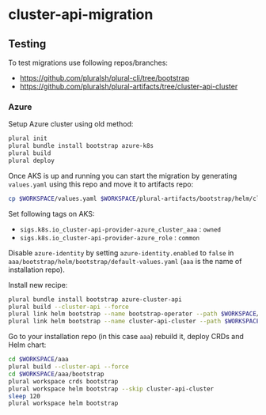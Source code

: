 # cluster-api-migration

## Testing

To test migrations use following repos/branches:

- <https://github.com/pluralsh/plural-cli/tree/bootstrap>
- <https://github.com/pluralsh/plural-artifacts/tree/cluster-api-cluster>

### Azure

Setup Azure cluster using old method:

```sh
plural init
plural bundle install bootstrap azure-k8s
plural build
plural deploy
```

Once AKS is up and running you can start the migration by generating `values.yaml` using this repo and move it to artifacts repo:

```sh
cp $WORKSPACE/values.yaml $WORKSPACE/plural-artifacts/bootstrap/helm/cluster-api-cluster/
```

Set following tags on AKS:

- `sigs.k8s.io_cluster-api-provider-azure_cluster_aaa` : `owned`
- `sigs.k8s.io_cluster-api-provider-azure_role` : `common`

Disable `azure-identity` by setting `azure-identity.enabled` to `false` in `aaa/bootstrap/helm/bootstrap/default-values.yaml` (`aaa` is the name of installation repo).

Install new recipe:

```sh
plural bundle install bootstrap azure-cluster-api
plural build --cluster-api --force
plural link helm bootstrap --name bootstrap-operator --path $WORKSPACE/plural-artifacts/bootstrap/helm/bootstrap-operator/
plural link helm bootstrap --name cluster-api-cluster --path $WORKSPACE/plural-artifacts/bootstrap/helm/cluster-api-cluster/
```

Go to your installation repo (in this case `aaa`) rebuild it, deploy CRDs and Helm chart:

```sh
cd $WORKSPACE/aaa
plural build --cluster-api --force
cd $WORKSPACE/aaa/bootstrap
plural workspace crds bootstrap
plural workspace helm bootstrap --skip cluster-api-cluster
sleep 120
plural workspace helm bootstrap
```
